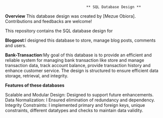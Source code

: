                                          ** SQL Database Design **           
**Overview**
This database design was created by [Mezue Obiora]. Contributions and feedbacks are welcome!

This repository contains the SQL database design for

**Blogpost**:I designed this database to store, manage blog posts, comments and users.

**Bank-Transaction**:My goal of this database is to provide an efficient and reliable system for managing bank transaction like store and manage transaction data, track account balance, provide transaction history and enhance customer service.
The design is structured to ensure efficient data storage, retrieval, and integrity.

**Features of these databases**
                    
Scalable and Modular Design: Designed to support future enhancements.
Data Normalization: I Ensured elimination of redundancy and dependency.
Integrity Constraints: I implemented primary and foreign keys, unique constraints, different datatypes and checks to maintain data validity.
